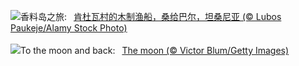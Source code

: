 ![](https://www.bing.com/th?id=OHR.ZanzibarBoats_ZH-CN2915388379_UHD.jpg&w=1000)香料岛之旅:&nbsp;&ensp;[肯杜瓦村的木制渔船，桑给巴尔，坦桑尼亚 (© Lubos Paukeje/Alamy Stock Photo)](https://www.bing.com/th?id=OHR.ZanzibarBoats_ZH-CN2915388379_UHD.jpg)
<br><br/>
![](https://www.bing.com/th?id=OHR.MineralMoon_EN-US8936600169_UHD.jpg&w=1000)To the moon and back:&nbsp;&ensp;[The moon (© Victor Blum/Getty Images)](https://www.bing.com/th?id=OHR.MineralMoon_EN-US8936600169_UHD.jpg)
<br><br/>
